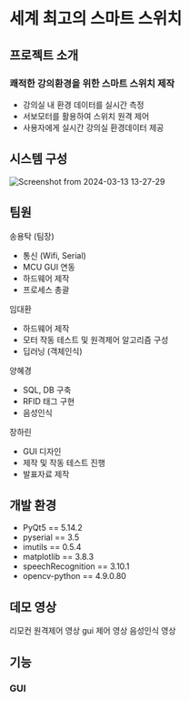 # 세계 최고의 스마트 스위치
## 프로젝트 소개
### 쾌적한 강의환경을 위한 스마트 스위치 제작
- 강의실 내 환경 데이터를 실시간 측정
- 서보모터를 활용하여 스위치 원격 제어
- 사용자에게 실시간 강의실 환경데이터 제공
## 시스템 구성
![Screenshot from 2024-03-13 13-27-29](https://github.com/addinedu-ros-4th/iot-repo-6/assets/157962186/f81c89c4-7104-4c0f-aacf-7c4f0fdefd57)
## 팀원
송용탁 (팀장)
- 통신 (Wifi, Serial)
- MCU GUI 연동
- 하드웨어 제작
- 프로세스 총괄

임대환
- 하드웨어 제작
- 모터 작동 테스트 및 원격제어 알고리즘 구성
- 딥러닝 (객체인식)

양혜경
- SQL, DB 구축
- RFID 태그 구현
- 음성인식

장하린
- GUI 디자인
- 제작 및 작동 테스트 진행
- 발표자료 제작
## 개발 환경
- PyQt5 == 5.14.2
- pyserial == 3.5
- imutils == 0.5.4
- matplotlib == 3.8.3
- speechRecognition == 3.10.1
- opencv-python == 4.9.0.80
## 데모 영상
리모컨 원격제어 영상
gui 제어 영상
음성인식 영상
## 기능
### GUI
